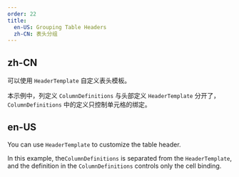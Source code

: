 ```yaml
---
order: 22
title:
  en-US: Grouping Table Headers
  zh-CN: 表头分组
---
```


## zh-CN

可以使用 `HeaderTemplate` 自定义表头模板。

本示例中，列定义 `ColumnDefinitions` 与头部定义 `HeaderTemplate` 分开了，`ColumnDefinitions` 中的定义只控制单元格的绑定。

## en-US

You can use `HeaderTemplate` to customize the table header.

In this example, the`ColumnDefinitions` is separated from the `HeaderTemplate`, and the definition in the `ColumnDefinitions` controls only the cell binding.